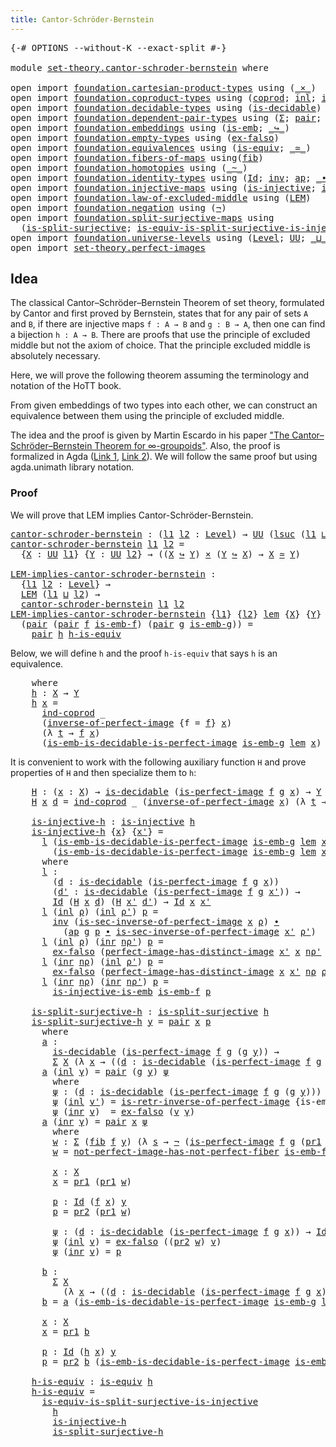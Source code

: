 ```yaml
---
title: Cantor-Schröder-Bernstein
---
```


<pre class="Agda"><a id="51" class="Symbol">{-#</a> <a id="55" class="Keyword">OPTIONS</a> <a id="63" class="Pragma">--without-K</a> <a id="75" class="Pragma">--exact-split</a> <a id="89" class="Symbol">#-}</a>

<a id="94" class="Keyword">module</a> <a id="101" href="set-theory.cantor-schroder-bernstein.html" class="Module">set-theory.cantor-schroder-bernstein</a> <a id="138" class="Keyword">where</a>

<a id="145" class="Keyword">open</a> <a id="150" class="Keyword">import</a> <a id="157" href="foundation.cartesian-product-types.html" class="Module">foundation.cartesian-product-types</a> <a id="192" class="Keyword">using</a> <a id="198" class="Symbol">(</a><a id="199" href="foundation-core.cartesian-product-types.html#577" class="Function Operator">_×_</a><a id="202" class="Symbol">)</a>
<a id="204" class="Keyword">open</a> <a id="209" class="Keyword">import</a> <a id="216" href="foundation.coproduct-types.html" class="Module">foundation.coproduct-types</a> <a id="243" class="Keyword">using</a> <a id="249" class="Symbol">(</a><a id="250" href="foundation.coproduct-types.html#1168" class="Datatype">coprod</a><a id="256" class="Symbol">;</a> <a id="258" href="foundation.coproduct-types.html#1239" class="InductiveConstructor">inl</a><a id="261" class="Symbol">;</a> <a id="263" href="foundation.coproduct-types.html#1262" class="InductiveConstructor">inr</a><a id="266" class="Symbol">;</a> <a id="268" href="foundation.coproduct-types.html#1284" class="Function">ind-coprod</a><a id="278" class="Symbol">)</a>
<a id="280" class="Keyword">open</a> <a id="285" class="Keyword">import</a> <a id="292" href="foundation.decidable-types.html" class="Module">foundation.decidable-types</a> <a id="319" class="Keyword">using</a> <a id="325" class="Symbol">(</a><a id="326" href="foundation.decidable-types.html#1905" class="Function">is-decidable</a><a id="338" class="Symbol">)</a>
<a id="340" class="Keyword">open</a> <a id="345" class="Keyword">import</a> <a id="352" href="foundation.dependent-pair-types.html" class="Module">foundation.dependent-pair-types</a> <a id="384" class="Keyword">using</a> <a id="390" class="Symbol">(</a><a id="391" href="foundation-core.dependent-pair-types.html#502" class="Record">Σ</a><a id="392" class="Symbol">;</a> <a id="394" href="foundation-core.dependent-pair-types.html#575" class="InductiveConstructor">pair</a><a id="398" class="Symbol">;</a> <a id="400" href="foundation-core.dependent-pair-types.html#592" class="Field">pr1</a><a id="403" class="Symbol">;</a> <a id="405" href="foundation-core.dependent-pair-types.html#604" class="Field">pr2</a><a id="408" class="Symbol">)</a>
<a id="410" class="Keyword">open</a> <a id="415" class="Keyword">import</a> <a id="422" href="foundation.embeddings.html" class="Module">foundation.embeddings</a> <a id="444" class="Keyword">using</a> <a id="450" class="Symbol">(</a><a id="451" href="foundation-core.embeddings.html#980" class="Function">is-emb</a><a id="457" class="Symbol">;</a> <a id="459" href="foundation-core.embeddings.html#1062" class="Function Operator">_↪_</a><a id="462" class="Symbol">)</a>
<a id="464" class="Keyword">open</a> <a id="469" class="Keyword">import</a> <a id="476" href="foundation.empty-types.html" class="Module">foundation.empty-types</a> <a id="499" class="Keyword">using</a> <a id="505" class="Symbol">(</a><a id="506" href="foundation-core.empty-types.html#1147" class="Function">ex-falso</a><a id="514" class="Symbol">)</a>
<a id="516" class="Keyword">open</a> <a id="521" class="Keyword">import</a> <a id="528" href="foundation.equivalences.html" class="Module">foundation.equivalences</a> <a id="552" class="Keyword">using</a> <a id="558" class="Symbol">(</a><a id="559" href="foundation-core.equivalences.html#1542" class="Function">is-equiv</a><a id="567" class="Symbol">;</a> <a id="569" href="foundation-core.equivalences.html#1607" class="Function Operator">_≃_</a><a id="572" class="Symbol">)</a>
<a id="574" class="Keyword">open</a> <a id="579" class="Keyword">import</a> <a id="586" href="foundation.fibers-of-maps.html" class="Module">foundation.fibers-of-maps</a> <a id="612" class="Keyword">using</a><a id="617" class="Symbol">(</a><a id="618" href="foundation-core.fibers-of-maps.html#928" class="Function">fib</a><a id="621" class="Symbol">)</a>
<a id="623" class="Keyword">open</a> <a id="628" class="Keyword">import</a> <a id="635" href="foundation.homotopies.html" class="Module">foundation.homotopies</a> <a id="657" class="Keyword">using</a> <a id="663" class="Symbol">(</a><a id="664" href="foundation-core.homotopies.html#467" class="Function Operator">_~_</a><a id="667" class="Symbol">)</a>
<a id="669" class="Keyword">open</a> <a id="674" class="Keyword">import</a> <a id="681" href="foundation.identity-types.html" class="Module">foundation.identity-types</a> <a id="707" class="Keyword">using</a> <a id="713" class="Symbol">(</a><a id="714" href="foundation-core.identity-types.html#641" class="Datatype">Id</a><a id="716" class="Symbol">;</a> <a id="718" href="foundation-core.identity-types.html#1552" class="Function">inv</a><a id="721" class="Symbol">;</a> <a id="723" href="foundation-core.identity-types.html#2853" class="Function">ap</a><a id="725" class="Symbol">;</a> <a id="727" href="foundation-core.identity-types.html#1239" class="Function Operator">_∙_</a><a id="730" class="Symbol">)</a>
<a id="732" class="Keyword">open</a> <a id="737" class="Keyword">import</a> <a id="744" href="foundation.injective-maps.html" class="Module">foundation.injective-maps</a> <a id="770" class="Keyword">using</a> <a id="776" class="Symbol">(</a><a id="777" href="foundation.injective-maps.html#1295" class="Function">is-injective</a><a id="789" class="Symbol">;</a> <a id="791" href="foundation.injective-maps.html#3649" class="Function">is-injective-is-emb</a><a id="810" class="Symbol">)</a>
<a id="812" class="Keyword">open</a> <a id="817" class="Keyword">import</a> <a id="824" href="foundation.law-of-excluded-middle.html" class="Module">foundation.law-of-excluded-middle</a> <a id="858" class="Keyword">using</a> <a id="864" class="Symbol">(</a><a id="865" href="foundation.law-of-excluded-middle.html#645" class="Function">LEM</a><a id="868" class="Symbol">)</a>
<a id="870" class="Keyword">open</a> <a id="875" class="Keyword">import</a> <a id="882" href="foundation.negation.html" class="Module">foundation.negation</a> <a id="902" class="Keyword">using</a> <a id="908" class="Symbol">(</a><a id="909" href="foundation-core.negation.html#452" class="Function">¬</a><a id="910" class="Symbol">)</a>
<a id="912" class="Keyword">open</a> <a id="917" class="Keyword">import</a> <a id="924" href="foundation.split-surjective-maps.html" class="Module">foundation.split-surjective-maps</a> <a id="957" class="Keyword">using</a>
  <a id="965" class="Symbol">(</a><a id="966" href="foundation.split-surjective-maps.html#969" class="Function">is-split-surjective</a><a id="985" class="Symbol">;</a> <a id="987" href="foundation.split-surjective-maps.html#1326" class="Function">is-equiv-is-split-surjective-is-injective</a><a id="1028" class="Symbol">)</a>
<a id="1030" class="Keyword">open</a> <a id="1035" class="Keyword">import</a> <a id="1042" href="foundation.universe-levels.html" class="Module">foundation.universe-levels</a> <a id="1069" class="Keyword">using</a> <a id="1075" class="Symbol">(</a><a id="1076" href="Agda.Primitive.html#597" class="Postulate">Level</a><a id="1081" class="Symbol">;</a> <a id="1083" href="foundation-core.universe-levels.html#222" class="Primitive">UU</a><a id="1085" class="Symbol">;</a> <a id="1087" href="Agda.Primitive.html#810" class="Primitive Operator">_⊔_</a><a id="1090" class="Symbol">;</a> <a id="1092" href="Agda.Primitive.html#780" class="Primitive">lsuc</a><a id="1096" class="Symbol">)</a>
<a id="1098" class="Keyword">open</a> <a id="1103" class="Keyword">import</a> <a id="1110" href="set-theory.perfect-images.html" class="Module">set-theory.perfect-images</a>
</pre>
## Idea

The classical Cantor–Schröder–Bernstein Theorem of set theory, formulated by Cantor and first proved by Bernstein, states that for any pair of sets `A` and `B`, if there are injective maps `f : A → B` and `g : B → A`, then one can find a bijection `h : A → B`. There are proofs that use the principle of excluded middle but not the axiom of choice. That the principle excluded middle is absolutely necessary.

Here, we will prove the following theorem assuming the terminology and notation of the HoTT book.

From given embeddings of two types into each other, we can construct an equivalence between them using the principle of excluded middle.

The idea and the proof is given by Martin Escardo in his paper ["The Cantor–Schröder–Bernstein Theorem for ∞-groupoids"](https://doi.org/10.1007/s40062-021-00284-6). Also, the proof is formalized in Agda ([Link 1](https://www.cs.bham.ac.uk/~mhe/TypeTopology/CantorSchroederBernstein.html), [Link 2](https://github.com/martinescardo/TypeTopology)). We will follow the same proof but using agda.unimath library notation.

### Proof

We will prove that LEM implies Cantor-Schröder-Bernstein.

<pre class="Agda"><a id="cantor-schroder-bernstein"></a><a id="2295" href="set-theory.cantor-schroder-bernstein.html#2295" class="Function">cantor-schroder-bernstein</a> <a id="2321" class="Symbol">:</a> <a id="2323" class="Symbol">(</a><a id="2324" href="set-theory.cantor-schroder-bernstein.html#2324" class="Bound">l1</a> <a id="2327" href="set-theory.cantor-schroder-bernstein.html#2327" class="Bound">l2</a> <a id="2330" class="Symbol">:</a> <a id="2332" href="Agda.Primitive.html#597" class="Postulate">Level</a><a id="2337" class="Symbol">)</a> <a id="2339" class="Symbol">→</a> <a id="2341" href="foundation-core.universe-levels.html#222" class="Primitive">UU</a> <a id="2344" class="Symbol">(</a><a id="2345" href="Agda.Primitive.html#780" class="Primitive">lsuc</a> <a id="2350" class="Symbol">(</a><a id="2351" href="set-theory.cantor-schroder-bernstein.html#2324" class="Bound">l1</a> <a id="2354" href="Agda.Primitive.html#810" class="Primitive Operator">⊔</a> <a id="2356" href="set-theory.cantor-schroder-bernstein.html#2327" class="Bound">l2</a><a id="2358" class="Symbol">))</a>
<a id="2361" href="set-theory.cantor-schroder-bernstein.html#2295" class="Function">cantor-schroder-bernstein</a> <a id="2387" href="set-theory.cantor-schroder-bernstein.html#2387" class="Bound">l1</a> <a id="2390" href="set-theory.cantor-schroder-bernstein.html#2390" class="Bound">l2</a> <a id="2393" class="Symbol">=</a>
  <a id="2397" class="Symbol">{</a><a id="2398" href="set-theory.cantor-schroder-bernstein.html#2398" class="Bound">X</a> <a id="2400" class="Symbol">:</a> <a id="2402" href="foundation-core.universe-levels.html#222" class="Primitive">UU</a> <a id="2405" href="set-theory.cantor-schroder-bernstein.html#2387" class="Bound">l1</a><a id="2407" class="Symbol">}</a> <a id="2409" class="Symbol">{</a><a id="2410" href="set-theory.cantor-schroder-bernstein.html#2410" class="Bound">Y</a> <a id="2412" class="Symbol">:</a> <a id="2414" href="foundation-core.universe-levels.html#222" class="Primitive">UU</a> <a id="2417" href="set-theory.cantor-schroder-bernstein.html#2390" class="Bound">l2</a><a id="2419" class="Symbol">}</a> <a id="2421" class="Symbol">→</a> <a id="2423" class="Symbol">((</a><a id="2425" href="set-theory.cantor-schroder-bernstein.html#2398" class="Bound">X</a> <a id="2427" href="foundation-core.embeddings.html#1062" class="Function Operator">↪</a> <a id="2429" href="set-theory.cantor-schroder-bernstein.html#2410" class="Bound">Y</a><a id="2430" class="Symbol">)</a> <a id="2432" href="foundation-core.cartesian-product-types.html#577" class="Function Operator">×</a> <a id="2434" class="Symbol">(</a><a id="2435" href="set-theory.cantor-schroder-bernstein.html#2410" class="Bound">Y</a> <a id="2437" href="foundation-core.embeddings.html#1062" class="Function Operator">↪</a> <a id="2439" href="set-theory.cantor-schroder-bernstein.html#2398" class="Bound">X</a><a id="2440" class="Symbol">)</a> <a id="2442" class="Symbol">→</a> <a id="2444" href="set-theory.cantor-schroder-bernstein.html#2398" class="Bound">X</a> <a id="2446" href="foundation-core.equivalences.html#1607" class="Function Operator">≃</a> <a id="2448" href="set-theory.cantor-schroder-bernstein.html#2410" class="Bound">Y</a><a id="2449" class="Symbol">)</a>

<a id="LEM-implies-cantor-schroder-bernstein"></a><a id="2452" href="set-theory.cantor-schroder-bernstein.html#2452" class="Function">LEM-implies-cantor-schroder-bernstein</a> <a id="2490" class="Symbol">:</a>
  <a id="2494" class="Symbol">{</a><a id="2495" href="set-theory.cantor-schroder-bernstein.html#2495" class="Bound">l1</a> <a id="2498" href="set-theory.cantor-schroder-bernstein.html#2498" class="Bound">l2</a> <a id="2501" class="Symbol">:</a> <a id="2503" href="Agda.Primitive.html#597" class="Postulate">Level</a><a id="2508" class="Symbol">}</a> <a id="2510" class="Symbol">→</a>
  <a id="2514" href="foundation.law-of-excluded-middle.html#645" class="Function">LEM</a> <a id="2518" class="Symbol">(</a><a id="2519" href="set-theory.cantor-schroder-bernstein.html#2495" class="Bound">l1</a> <a id="2522" href="Agda.Primitive.html#810" class="Primitive Operator">⊔</a> <a id="2524" href="set-theory.cantor-schroder-bernstein.html#2498" class="Bound">l2</a><a id="2526" class="Symbol">)</a> <a id="2528" class="Symbol">→</a>
  <a id="2532" href="set-theory.cantor-schroder-bernstein.html#2295" class="Function">cantor-schroder-bernstein</a> <a id="2558" href="set-theory.cantor-schroder-bernstein.html#2495" class="Bound">l1</a> <a id="2561" href="set-theory.cantor-schroder-bernstein.html#2498" class="Bound">l2</a>
<a id="2564" href="set-theory.cantor-schroder-bernstein.html#2452" class="Function">LEM-implies-cantor-schroder-bernstein</a> <a id="2602" class="Symbol">{</a><a id="2603" href="set-theory.cantor-schroder-bernstein.html#2603" class="Bound">l1</a><a id="2605" class="Symbol">}</a> <a id="2607" class="Symbol">{</a><a id="2608" href="set-theory.cantor-schroder-bernstein.html#2608" class="Bound">l2</a><a id="2610" class="Symbol">}</a> <a id="2612" href="set-theory.cantor-schroder-bernstein.html#2612" class="Bound">lem</a> <a id="2616" class="Symbol">{</a><a id="2617" href="set-theory.cantor-schroder-bernstein.html#2617" class="Bound">X</a><a id="2618" class="Symbol">}</a> <a id="2620" class="Symbol">{</a><a id="2621" href="set-theory.cantor-schroder-bernstein.html#2621" class="Bound">Y</a><a id="2622" class="Symbol">}</a>
  <a id="2626" class="Symbol">(</a><a id="2627" href="foundation-core.dependent-pair-types.html#575" class="InductiveConstructor">pair</a> <a id="2632" class="Symbol">(</a><a id="2633" href="foundation-core.dependent-pair-types.html#575" class="InductiveConstructor">pair</a> <a id="2638" href="set-theory.cantor-schroder-bernstein.html#2638" class="Bound">f</a> <a id="2640" href="set-theory.cantor-schroder-bernstein.html#2640" class="Bound">is-emb-f</a><a id="2648" class="Symbol">)</a> <a id="2650" class="Symbol">(</a><a id="2651" href="foundation-core.dependent-pair-types.html#575" class="InductiveConstructor">pair</a> <a id="2656" href="set-theory.cantor-schroder-bernstein.html#2656" class="Bound">g</a> <a id="2658" href="set-theory.cantor-schroder-bernstein.html#2658" class="Bound">is-emb-g</a><a id="2666" class="Symbol">))</a> <a id="2669" class="Symbol">=</a>
    <a id="2675" href="foundation-core.dependent-pair-types.html#575" class="InductiveConstructor">pair</a> <a id="2680" href="set-theory.cantor-schroder-bernstein.html#2807" class="Function">h</a> <a id="2682" href="set-theory.cantor-schroder-bernstein.html#5194" class="Function">h-is-equiv</a>
</pre>
Below, we will define `h` and the proof `h-is-equiv` that says `h` is an equivalence.

<pre class="Agda">    <a id="2797" class="Keyword">where</a>
    <a id="2807" href="set-theory.cantor-schroder-bernstein.html#2807" class="Function">h</a> <a id="2809" class="Symbol">:</a> <a id="2811" href="set-theory.cantor-schroder-bernstein.html#2617" class="Bound">X</a> <a id="2813" class="Symbol">→</a> <a id="2815" href="set-theory.cantor-schroder-bernstein.html#2621" class="Bound">Y</a>
    <a id="2821" href="set-theory.cantor-schroder-bernstein.html#2807" class="Function">h</a> <a id="2823" href="set-theory.cantor-schroder-bernstein.html#2823" class="Bound">x</a> <a id="2825" class="Symbol">=</a>
      <a id="2833" href="foundation.coproduct-types.html#1284" class="Function">ind-coprod</a> <a id="2844" class="Symbol">_</a>
      <a id="2852" class="Symbol">(</a><a id="2853" href="set-theory.perfect-images.html#3253" class="Function">inverse-of-perfect-image</a> <a id="2878" class="Symbol">{</a><a id="2879" class="Argument">f</a> <a id="2881" class="Symbol">=</a> <a id="2883" href="set-theory.cantor-schroder-bernstein.html#2638" class="Bound">f</a><a id="2884" class="Symbol">}</a> <a id="2886" href="set-theory.cantor-schroder-bernstein.html#2823" class="Bound">x</a><a id="2887" class="Symbol">)</a>
      <a id="2895" class="Symbol">(λ</a> <a id="2898" href="set-theory.cantor-schroder-bernstein.html#2898" class="Bound">t</a> <a id="2900" class="Symbol">→</a> <a id="2902" href="set-theory.cantor-schroder-bernstein.html#2638" class="Bound">f</a> <a id="2904" href="set-theory.cantor-schroder-bernstein.html#2823" class="Bound">x</a><a id="2905" class="Symbol">)</a>
      <a id="2913" class="Symbol">(</a><a id="2914" href="set-theory.perfect-images.html#2372" class="Function">is-emb-is-decidable-is-perfect-image</a> <a id="2951" href="set-theory.cantor-schroder-bernstein.html#2658" class="Bound">is-emb-g</a> <a id="2960" href="set-theory.cantor-schroder-bernstein.html#2612" class="Bound">lem</a> <a id="2964" href="set-theory.cantor-schroder-bernstein.html#2823" class="Bound">x</a><a id="2965" class="Symbol">)</a>
</pre>
It is convenient to work with the following auxiliary function `H` and prove properties of `H` and then specialize them to `h`:

<pre class="Agda">    <a id="3113" href="set-theory.cantor-schroder-bernstein.html#3113" class="Function">H</a> <a id="3115" class="Symbol">:</a> <a id="3117" class="Symbol">(</a><a id="3118" href="set-theory.cantor-schroder-bernstein.html#3118" class="Bound">x</a> <a id="3120" class="Symbol">:</a> <a id="3122" href="set-theory.cantor-schroder-bernstein.html#2617" class="Bound">X</a><a id="3123" class="Symbol">)</a> <a id="3125" class="Symbol">→</a> <a id="3127" href="foundation.decidable-types.html#1905" class="Function">is-decidable</a> <a id="3140" class="Symbol">(</a><a id="3141" href="set-theory.perfect-images.html#1692" class="Function">is-perfect-image</a> <a id="3158" href="set-theory.cantor-schroder-bernstein.html#2638" class="Bound">f</a> <a id="3160" href="set-theory.cantor-schroder-bernstein.html#2656" class="Bound">g</a> <a id="3162" href="set-theory.cantor-schroder-bernstein.html#3118" class="Bound">x</a><a id="3163" class="Symbol">)</a> <a id="3165" class="Symbol">→</a> <a id="3167" href="set-theory.cantor-schroder-bernstein.html#2621" class="Bound">Y</a>
    <a id="3173" href="set-theory.cantor-schroder-bernstein.html#3113" class="Function">H</a> <a id="3175" href="set-theory.cantor-schroder-bernstein.html#3175" class="Bound">x</a> <a id="3177" href="set-theory.cantor-schroder-bernstein.html#3177" class="Bound">d</a> <a id="3179" class="Symbol">=</a> <a id="3181" href="foundation.coproduct-types.html#1284" class="Function">ind-coprod</a> <a id="3192" class="Symbol">_</a> <a id="3194" class="Symbol">(</a><a id="3195" href="set-theory.perfect-images.html#3253" class="Function">inverse-of-perfect-image</a> <a id="3220" href="set-theory.cantor-schroder-bernstein.html#3175" class="Bound">x</a><a id="3221" class="Symbol">)</a> <a id="3223" class="Symbol">(λ</a> <a id="3226" href="set-theory.cantor-schroder-bernstein.html#3226" class="Bound">t</a> <a id="3228" class="Symbol">→</a> <a id="3230" href="set-theory.cantor-schroder-bernstein.html#2638" class="Bound">f</a> <a id="3232" href="set-theory.cantor-schroder-bernstein.html#3175" class="Bound">x</a><a id="3233" class="Symbol">)</a> <a id="3235" href="set-theory.cantor-schroder-bernstein.html#3177" class="Bound">d</a>

    <a id="3242" href="set-theory.cantor-schroder-bernstein.html#3242" class="Function">is-injective-h</a> <a id="3257" class="Symbol">:</a> <a id="3259" href="foundation.injective-maps.html#1295" class="Function">is-injective</a> <a id="3272" href="set-theory.cantor-schroder-bernstein.html#2807" class="Function">h</a>
    <a id="3278" href="set-theory.cantor-schroder-bernstein.html#3242" class="Function">is-injective-h</a> <a id="3293" class="Symbol">{</a><a id="3294" href="set-theory.cantor-schroder-bernstein.html#3294" class="Bound">x</a><a id="3295" class="Symbol">}</a> <a id="3297" class="Symbol">{</a><a id="3298" href="set-theory.cantor-schroder-bernstein.html#3298" class="Bound">x&#39;</a><a id="3300" class="Symbol">}</a> <a id="3302" class="Symbol">=</a>
      <a id="3310" href="set-theory.cantor-schroder-bernstein.html#3447" class="Function">l</a> <a id="3312" class="Symbol">(</a><a id="3313" href="set-theory.perfect-images.html#2372" class="Function">is-emb-is-decidable-is-perfect-image</a> <a id="3350" href="set-theory.cantor-schroder-bernstein.html#2658" class="Bound">is-emb-g</a> <a id="3359" href="set-theory.cantor-schroder-bernstein.html#2612" class="Bound">lem</a> <a id="3363" href="set-theory.cantor-schroder-bernstein.html#3294" class="Bound">x</a><a id="3364" class="Symbol">)</a>
        <a id="3374" class="Symbol">(</a><a id="3375" href="set-theory.perfect-images.html#2372" class="Function">is-emb-is-decidable-is-perfect-image</a> <a id="3412" href="set-theory.cantor-schroder-bernstein.html#2658" class="Bound">is-emb-g</a> <a id="3421" href="set-theory.cantor-schroder-bernstein.html#2612" class="Bound">lem</a> <a id="3425" href="set-theory.cantor-schroder-bernstein.html#3298" class="Bound">x&#39;</a><a id="3427" class="Symbol">)</a>
      <a id="3435" class="Keyword">where</a>
      <a id="3447" href="set-theory.cantor-schroder-bernstein.html#3447" class="Function">l</a> <a id="3449" class="Symbol">:</a>
        <a id="3459" class="Symbol">(</a><a id="3460" href="set-theory.cantor-schroder-bernstein.html#3460" class="Bound">d</a> <a id="3462" class="Symbol">:</a> <a id="3464" href="foundation.decidable-types.html#1905" class="Function">is-decidable</a> <a id="3477" class="Symbol">(</a><a id="3478" href="set-theory.perfect-images.html#1692" class="Function">is-perfect-image</a> <a id="3495" href="set-theory.cantor-schroder-bernstein.html#2638" class="Bound">f</a> <a id="3497" href="set-theory.cantor-schroder-bernstein.html#2656" class="Bound">g</a> <a id="3499" href="set-theory.cantor-schroder-bernstein.html#3294" class="Bound">x</a><a id="3500" class="Symbol">))</a>
        <a id="3511" class="Symbol">(</a><a id="3512" href="set-theory.cantor-schroder-bernstein.html#3512" class="Bound">d&#39;</a> <a id="3515" class="Symbol">:</a> <a id="3517" href="foundation.decidable-types.html#1905" class="Function">is-decidable</a> <a id="3530" class="Symbol">(</a><a id="3531" href="set-theory.perfect-images.html#1692" class="Function">is-perfect-image</a> <a id="3548" href="set-theory.cantor-schroder-bernstein.html#2638" class="Bound">f</a> <a id="3550" href="set-theory.cantor-schroder-bernstein.html#2656" class="Bound">g</a> <a id="3552" href="set-theory.cantor-schroder-bernstein.html#3298" class="Bound">x&#39;</a><a id="3554" class="Symbol">))</a> <a id="3557" class="Symbol">→</a>
        <a id="3567" href="foundation-core.identity-types.html#641" class="Datatype">Id</a> <a id="3570" class="Symbol">(</a><a id="3571" href="set-theory.cantor-schroder-bernstein.html#3113" class="Function">H</a> <a id="3573" href="set-theory.cantor-schroder-bernstein.html#3294" class="Bound">x</a> <a id="3575" href="set-theory.cantor-schroder-bernstein.html#3460" class="Bound">d</a><a id="3576" class="Symbol">)</a> <a id="3578" class="Symbol">(</a><a id="3579" href="set-theory.cantor-schroder-bernstein.html#3113" class="Function">H</a> <a id="3581" href="set-theory.cantor-schroder-bernstein.html#3298" class="Bound">x&#39;</a> <a id="3584" href="set-theory.cantor-schroder-bernstein.html#3512" class="Bound">d&#39;</a><a id="3586" class="Symbol">)</a> <a id="3588" class="Symbol">→</a> <a id="3590" href="foundation-core.identity-types.html#641" class="Datatype">Id</a> <a id="3593" href="set-theory.cantor-schroder-bernstein.html#3294" class="Bound">x</a> <a id="3595" href="set-theory.cantor-schroder-bernstein.html#3298" class="Bound">x&#39;</a>
      <a id="3604" href="set-theory.cantor-schroder-bernstein.html#3447" class="Function">l</a> <a id="3606" class="Symbol">(</a><a id="3607" href="foundation.coproduct-types.html#1239" class="InductiveConstructor">inl</a> <a id="3611" href="set-theory.cantor-schroder-bernstein.html#3611" class="Bound">ρ</a><a id="3612" class="Symbol">)</a> <a id="3614" class="Symbol">(</a><a id="3615" href="foundation.coproduct-types.html#1239" class="InductiveConstructor">inl</a> <a id="3619" href="set-theory.cantor-schroder-bernstein.html#3619" class="Bound">ρ&#39;</a><a id="3621" class="Symbol">)</a> <a id="3623" href="set-theory.cantor-schroder-bernstein.html#3623" class="Bound">p</a> <a id="3625" class="Symbol">=</a>
        <a id="3635" href="foundation-core.identity-types.html#1552" class="Function">inv</a> <a id="3639" class="Symbol">(</a><a id="3640" href="set-theory.perfect-images.html#3397" class="Function">is-sec-inverse-of-perfect-image</a> <a id="3672" href="set-theory.cantor-schroder-bernstein.html#3294" class="Bound">x</a> <a id="3674" href="set-theory.cantor-schroder-bernstein.html#3611" class="Bound">ρ</a><a id="3675" class="Symbol">)</a> <a id="3677" href="foundation-core.identity-types.html#1239" class="Function Operator">∙</a>
          <a id="3689" class="Symbol">(</a><a id="3690" href="foundation-core.identity-types.html#2853" class="Function">ap</a> <a id="3693" href="set-theory.cantor-schroder-bernstein.html#2656" class="Bound">g</a> <a id="3695" href="set-theory.cantor-schroder-bernstein.html#3623" class="Bound">p</a> <a id="3697" href="foundation-core.identity-types.html#1239" class="Function Operator">∙</a> <a id="3699" href="set-theory.perfect-images.html#3397" class="Function">is-sec-inverse-of-perfect-image</a> <a id="3731" href="set-theory.cantor-schroder-bernstein.html#3298" class="Bound">x&#39;</a> <a id="3734" href="set-theory.cantor-schroder-bernstein.html#3619" class="Bound">ρ&#39;</a><a id="3736" class="Symbol">)</a>
      <a id="3744" href="set-theory.cantor-schroder-bernstein.html#3447" class="Function">l</a> <a id="3746" class="Symbol">(</a><a id="3747" href="foundation.coproduct-types.html#1239" class="InductiveConstructor">inl</a> <a id="3751" href="set-theory.cantor-schroder-bernstein.html#3751" class="Bound">ρ</a><a id="3752" class="Symbol">)</a> <a id="3754" class="Symbol">(</a><a id="3755" href="foundation.coproduct-types.html#1262" class="InductiveConstructor">inr</a> <a id="3759" href="set-theory.cantor-schroder-bernstein.html#3759" class="Bound">nρ&#39;</a><a id="3762" class="Symbol">)</a> <a id="3764" href="set-theory.cantor-schroder-bernstein.html#3764" class="Bound">p</a> <a id="3766" class="Symbol">=</a>
        <a id="3776" href="foundation-core.empty-types.html#1147" class="Function">ex-falso</a> <a id="3785" class="Symbol">(</a><a id="3786" href="set-theory.perfect-images.html#4486" class="Function">perfect-image-has-distinct-image</a> <a id="3819" href="set-theory.cantor-schroder-bernstein.html#3298" class="Bound">x&#39;</a> <a id="3822" href="set-theory.cantor-schroder-bernstein.html#3294" class="Bound">x</a> <a id="3824" href="set-theory.cantor-schroder-bernstein.html#3759" class="Bound">nρ&#39;</a> <a id="3828" href="set-theory.cantor-schroder-bernstein.html#3751" class="Bound">ρ</a> <a id="3830" class="Symbol">(</a><a id="3831" href="foundation-core.identity-types.html#1552" class="Function">inv</a> <a id="3835" href="set-theory.cantor-schroder-bernstein.html#3764" class="Bound">p</a><a id="3836" class="Symbol">))</a>
      <a id="3845" href="set-theory.cantor-schroder-bernstein.html#3447" class="Function">l</a> <a id="3847" class="Symbol">(</a><a id="3848" href="foundation.coproduct-types.html#1262" class="InductiveConstructor">inr</a> <a id="3852" href="set-theory.cantor-schroder-bernstein.html#3852" class="Bound">nρ</a><a id="3854" class="Symbol">)</a> <a id="3856" class="Symbol">(</a><a id="3857" href="foundation.coproduct-types.html#1239" class="InductiveConstructor">inl</a> <a id="3861" href="set-theory.cantor-schroder-bernstein.html#3861" class="Bound">ρ&#39;</a><a id="3863" class="Symbol">)</a> <a id="3865" href="set-theory.cantor-schroder-bernstein.html#3865" class="Bound">p</a> <a id="3867" class="Symbol">=</a>
        <a id="3877" href="foundation-core.empty-types.html#1147" class="Function">ex-falso</a> <a id="3886" class="Symbol">(</a><a id="3887" href="set-theory.perfect-images.html#4486" class="Function">perfect-image-has-distinct-image</a> <a id="3920" href="set-theory.cantor-schroder-bernstein.html#3294" class="Bound">x</a> <a id="3922" href="set-theory.cantor-schroder-bernstein.html#3298" class="Bound">x&#39;</a> <a id="3925" href="set-theory.cantor-schroder-bernstein.html#3852" class="Bound">nρ</a> <a id="3928" href="set-theory.cantor-schroder-bernstein.html#3861" class="Bound">ρ&#39;</a> <a id="3931" href="set-theory.cantor-schroder-bernstein.html#3865" class="Bound">p</a><a id="3932" class="Symbol">)</a>
      <a id="3940" href="set-theory.cantor-schroder-bernstein.html#3447" class="Function">l</a> <a id="3942" class="Symbol">(</a><a id="3943" href="foundation.coproduct-types.html#1262" class="InductiveConstructor">inr</a> <a id="3947" href="set-theory.cantor-schroder-bernstein.html#3947" class="Bound">nρ</a><a id="3949" class="Symbol">)</a> <a id="3951" class="Symbol">(</a><a id="3952" href="foundation.coproduct-types.html#1262" class="InductiveConstructor">inr</a> <a id="3956" href="set-theory.cantor-schroder-bernstein.html#3956" class="Bound">nρ&#39;</a><a id="3959" class="Symbol">)</a> <a id="3961" href="set-theory.cantor-schroder-bernstein.html#3961" class="Bound">p</a> <a id="3963" class="Symbol">=</a>
        <a id="3973" href="foundation.injective-maps.html#3649" class="Function">is-injective-is-emb</a> <a id="3993" href="set-theory.cantor-schroder-bernstein.html#2640" class="Bound">is-emb-f</a> <a id="4002" href="set-theory.cantor-schroder-bernstein.html#3961" class="Bound">p</a>

    <a id="4009" href="set-theory.cantor-schroder-bernstein.html#4009" class="Function">is-split-surjective-h</a> <a id="4031" class="Symbol">:</a> <a id="4033" href="foundation.split-surjective-maps.html#969" class="Function">is-split-surjective</a> <a id="4053" href="set-theory.cantor-schroder-bernstein.html#2807" class="Function">h</a>
    <a id="4059" href="set-theory.cantor-schroder-bernstein.html#4009" class="Function">is-split-surjective-h</a> <a id="4081" href="set-theory.cantor-schroder-bernstein.html#4081" class="Bound">y</a> <a id="4083" class="Symbol">=</a> <a id="4085" href="foundation-core.dependent-pair-types.html#575" class="InductiveConstructor">pair</a> <a id="4090" href="set-theory.cantor-schroder-bernstein.html#5075" class="Function">x</a> <a id="4092" href="set-theory.cantor-schroder-bernstein.html#5104" class="Function">p</a>
      <a id="4100" class="Keyword">where</a>
      <a id="4112" href="set-theory.cantor-schroder-bernstein.html#4112" class="Function">a</a> <a id="4114" class="Symbol">:</a>
        <a id="4124" href="foundation.decidable-types.html#1905" class="Function">is-decidable</a> <a id="4137" class="Symbol">(</a><a id="4138" href="set-theory.perfect-images.html#1692" class="Function">is-perfect-image</a> <a id="4155" href="set-theory.cantor-schroder-bernstein.html#2638" class="Bound">f</a> <a id="4157" href="set-theory.cantor-schroder-bernstein.html#2656" class="Bound">g</a> <a id="4159" class="Symbol">(</a><a id="4160" href="set-theory.cantor-schroder-bernstein.html#2656" class="Bound">g</a> <a id="4162" href="set-theory.cantor-schroder-bernstein.html#4081" class="Bound">y</a><a id="4163" class="Symbol">))</a> <a id="4166" class="Symbol">→</a>
        <a id="4176" href="foundation-core.dependent-pair-types.html#502" class="Record">Σ</a> <a id="4178" href="set-theory.cantor-schroder-bernstein.html#2617" class="Bound">X</a> <a id="4180" class="Symbol">(λ</a> <a id="4183" href="set-theory.cantor-schroder-bernstein.html#4183" class="Bound">x</a> <a id="4185" class="Symbol">→</a> <a id="4187" class="Symbol">((</a><a id="4189" href="set-theory.cantor-schroder-bernstein.html#4189" class="Bound">d</a> <a id="4191" class="Symbol">:</a> <a id="4193" href="foundation.decidable-types.html#1905" class="Function">is-decidable</a> <a id="4206" class="Symbol">(</a><a id="4207" href="set-theory.perfect-images.html#1692" class="Function">is-perfect-image</a> <a id="4224" href="set-theory.cantor-schroder-bernstein.html#2638" class="Bound">f</a> <a id="4226" href="set-theory.cantor-schroder-bernstein.html#2656" class="Bound">g</a> <a id="4228" href="set-theory.cantor-schroder-bernstein.html#4183" class="Bound">x</a><a id="4229" class="Symbol">))</a> <a id="4232" class="Symbol">→</a> <a id="4234" href="foundation-core.identity-types.html#641" class="Datatype">Id</a> <a id="4237" class="Symbol">(</a><a id="4238" href="set-theory.cantor-schroder-bernstein.html#3113" class="Function">H</a> <a id="4240" href="set-theory.cantor-schroder-bernstein.html#4183" class="Bound">x</a> <a id="4242" href="set-theory.cantor-schroder-bernstein.html#4189" class="Bound">d</a><a id="4243" class="Symbol">)</a> <a id="4245" href="set-theory.cantor-schroder-bernstein.html#4081" class="Bound">y</a><a id="4246" class="Symbol">))</a>
      <a id="4255" href="set-theory.cantor-schroder-bernstein.html#4112" class="Function">a</a> <a id="4257" class="Symbol">(</a><a id="4258" href="foundation.coproduct-types.html#1239" class="InductiveConstructor">inl</a> <a id="4262" href="set-theory.cantor-schroder-bernstein.html#4262" class="Bound">γ</a><a id="4263" class="Symbol">)</a> <a id="4265" class="Symbol">=</a> <a id="4267" href="foundation-core.dependent-pair-types.html#575" class="InductiveConstructor">pair</a> <a id="4272" class="Symbol">(</a><a id="4273" href="set-theory.cantor-schroder-bernstein.html#2656" class="Bound">g</a> <a id="4275" href="set-theory.cantor-schroder-bernstein.html#4081" class="Bound">y</a><a id="4276" class="Symbol">)</a> <a id="4278" href="set-theory.cantor-schroder-bernstein.html#4302" class="Function">ψ</a>
        <a id="4288" class="Keyword">where</a>
        <a id="4302" href="set-theory.cantor-schroder-bernstein.html#4302" class="Function">ψ</a> <a id="4304" class="Symbol">:</a> <a id="4306" class="Symbol">(</a><a id="4307" href="set-theory.cantor-schroder-bernstein.html#4307" class="Bound">d</a> <a id="4309" class="Symbol">:</a> <a id="4311" href="foundation.decidable-types.html#1905" class="Function">is-decidable</a> <a id="4324" class="Symbol">(</a><a id="4325" href="set-theory.perfect-images.html#1692" class="Function">is-perfect-image</a> <a id="4342" href="set-theory.cantor-schroder-bernstein.html#2638" class="Bound">f</a> <a id="4344" href="set-theory.cantor-schroder-bernstein.html#2656" class="Bound">g</a> <a id="4346" class="Symbol">(</a><a id="4347" href="set-theory.cantor-schroder-bernstein.html#2656" class="Bound">g</a> <a id="4349" href="set-theory.cantor-schroder-bernstein.html#4081" class="Bound">y</a><a id="4350" class="Symbol">)))</a> <a id="4354" class="Symbol">→</a> <a id="4356" href="foundation-core.identity-types.html#641" class="Datatype">Id</a> <a id="4359" class="Symbol">(</a><a id="4360" href="set-theory.cantor-schroder-bernstein.html#3113" class="Function">H</a> <a id="4362" class="Symbol">(</a><a id="4363" href="set-theory.cantor-schroder-bernstein.html#2656" class="Bound">g</a> <a id="4365" href="set-theory.cantor-schroder-bernstein.html#4081" class="Bound">y</a><a id="4366" class="Symbol">)</a> <a id="4368" href="set-theory.cantor-schroder-bernstein.html#4307" class="Bound">d</a><a id="4369" class="Symbol">)</a> <a id="4371" href="set-theory.cantor-schroder-bernstein.html#4081" class="Bound">y</a>
        <a id="4381" href="set-theory.cantor-schroder-bernstein.html#4302" class="Function">ψ</a> <a id="4383" class="Symbol">(</a><a id="4384" href="foundation.coproduct-types.html#1239" class="InductiveConstructor">inl</a> <a id="4388" href="set-theory.cantor-schroder-bernstein.html#4388" class="Bound">v&#39;</a><a id="4390" class="Symbol">)</a> <a id="4392" class="Symbol">=</a> <a id="4394" href="set-theory.perfect-images.html#3719" class="Function">is-retr-inverse-of-perfect-image</a> <a id="4427" class="Symbol">{</a><a id="4428" class="Argument">is-emb-g</a> <a id="4437" class="Symbol">=</a> <a id="4439" href="set-theory.cantor-schroder-bernstein.html#2658" class="Bound">is-emb-g</a><a id="4447" class="Symbol">}</a> <a id="4449" href="set-theory.cantor-schroder-bernstein.html#4081" class="Bound">y</a> <a id="4451" href="set-theory.cantor-schroder-bernstein.html#4388" class="Bound">v&#39;</a>
        <a id="4462" href="set-theory.cantor-schroder-bernstein.html#4302" class="Function">ψ</a> <a id="4464" class="Symbol">(</a><a id="4465" href="foundation.coproduct-types.html#1262" class="InductiveConstructor">inr</a> <a id="4469" href="set-theory.cantor-schroder-bernstein.html#4469" class="Bound">v</a><a id="4470" class="Symbol">)</a>  <a id="4473" class="Symbol">=</a> <a id="4475" href="foundation-core.empty-types.html#1147" class="Function">ex-falso</a> <a id="4484" class="Symbol">(</a><a id="4485" href="set-theory.cantor-schroder-bernstein.html#4469" class="Bound">v</a> <a id="4487" href="set-theory.cantor-schroder-bernstein.html#4262" class="Bound">γ</a><a id="4488" class="Symbol">)</a>
      <a id="4496" href="set-theory.cantor-schroder-bernstein.html#4112" class="Function">a</a> <a id="4498" class="Symbol">(</a><a id="4499" href="foundation.coproduct-types.html#1262" class="InductiveConstructor">inr</a> <a id="4503" href="set-theory.cantor-schroder-bernstein.html#4503" class="Bound">γ</a><a id="4504" class="Symbol">)</a> <a id="4506" class="Symbol">=</a> <a id="4508" href="foundation-core.dependent-pair-types.html#575" class="InductiveConstructor">pair</a> <a id="4513" href="set-theory.cantor-schroder-bernstein.html#4683" class="Function">x</a> <a id="4515" href="set-theory.cantor-schroder-bernstein.html#4770" class="Function">ψ</a>
        <a id="4525" class="Keyword">where</a>
        <a id="4539" href="set-theory.cantor-schroder-bernstein.html#4539" class="Function">w</a> <a id="4541" class="Symbol">:</a> <a id="4543" href="foundation-core.dependent-pair-types.html#502" class="Record">Σ</a> <a id="4545" class="Symbol">(</a><a id="4546" href="foundation-core.fibers-of-maps.html#928" class="Function">fib</a> <a id="4550" href="set-theory.cantor-schroder-bernstein.html#2638" class="Bound">f</a> <a id="4552" href="set-theory.cantor-schroder-bernstein.html#4081" class="Bound">y</a><a id="4553" class="Symbol">)</a> <a id="4555" class="Symbol">(λ</a> <a id="4558" href="set-theory.cantor-schroder-bernstein.html#4558" class="Bound">s</a> <a id="4560" class="Symbol">→</a> <a id="4562" href="foundation-core.negation.html#452" class="Function">¬</a> <a id="4564" class="Symbol">(</a><a id="4565" href="set-theory.perfect-images.html#1692" class="Function">is-perfect-image</a> <a id="4582" href="set-theory.cantor-schroder-bernstein.html#2638" class="Bound">f</a> <a id="4584" href="set-theory.cantor-schroder-bernstein.html#2656" class="Bound">g</a> <a id="4586" class="Symbol">(</a><a id="4587" href="foundation-core.dependent-pair-types.html#592" class="Field">pr1</a> <a id="4591" href="set-theory.cantor-schroder-bernstein.html#4558" class="Bound">s</a><a id="4592" class="Symbol">)))</a>
        <a id="4604" href="set-theory.cantor-schroder-bernstein.html#4539" class="Function">w</a> <a id="4606" class="Symbol">=</a> <a id="4608" href="set-theory.perfect-images.html#6393" class="Function">not-perfect-image-has-not-perfect-fiber</a> <a id="4648" href="set-theory.cantor-schroder-bernstein.html#2640" class="Bound">is-emb-f</a> <a id="4657" href="set-theory.cantor-schroder-bernstein.html#2658" class="Bound">is-emb-g</a> <a id="4666" href="set-theory.cantor-schroder-bernstein.html#2612" class="Bound">lem</a> <a id="4670" href="set-theory.cantor-schroder-bernstein.html#4081" class="Bound">y</a> <a id="4672" href="set-theory.cantor-schroder-bernstein.html#4503" class="Bound">γ</a>

        <a id="4683" href="set-theory.cantor-schroder-bernstein.html#4683" class="Function">x</a> <a id="4685" class="Symbol">:</a> <a id="4687" href="set-theory.cantor-schroder-bernstein.html#2617" class="Bound">X</a>
        <a id="4697" href="set-theory.cantor-schroder-bernstein.html#4683" class="Function">x</a> <a id="4699" class="Symbol">=</a> <a id="4701" href="foundation-core.dependent-pair-types.html#592" class="Field">pr1</a> <a id="4705" class="Symbol">(</a><a id="4706" href="foundation-core.dependent-pair-types.html#592" class="Field">pr1</a> <a id="4710" href="set-theory.cantor-schroder-bernstein.html#4539" class="Function">w</a><a id="4711" class="Symbol">)</a>

        <a id="4722" href="set-theory.cantor-schroder-bernstein.html#4722" class="Function">p</a> <a id="4724" class="Symbol">:</a> <a id="4726" href="foundation-core.identity-types.html#641" class="Datatype">Id</a> <a id="4729" class="Symbol">(</a><a id="4730" href="set-theory.cantor-schroder-bernstein.html#2638" class="Bound">f</a> <a id="4732" href="set-theory.cantor-schroder-bernstein.html#4683" class="Function">x</a><a id="4733" class="Symbol">)</a> <a id="4735" href="set-theory.cantor-schroder-bernstein.html#4081" class="Bound">y</a>
        <a id="4745" href="set-theory.cantor-schroder-bernstein.html#4722" class="Function">p</a> <a id="4747" class="Symbol">=</a> <a id="4749" href="foundation-core.dependent-pair-types.html#604" class="Field">pr2</a> <a id="4753" class="Symbol">(</a><a id="4754" href="foundation-core.dependent-pair-types.html#592" class="Field">pr1</a> <a id="4758" href="set-theory.cantor-schroder-bernstein.html#4539" class="Function">w</a><a id="4759" class="Symbol">)</a>

        <a id="4770" href="set-theory.cantor-schroder-bernstein.html#4770" class="Function">ψ</a> <a id="4772" class="Symbol">:</a> <a id="4774" class="Symbol">(</a><a id="4775" href="set-theory.cantor-schroder-bernstein.html#4775" class="Bound">d</a> <a id="4777" class="Symbol">:</a> <a id="4779" href="foundation.decidable-types.html#1905" class="Function">is-decidable</a> <a id="4792" class="Symbol">(</a><a id="4793" href="set-theory.perfect-images.html#1692" class="Function">is-perfect-image</a> <a id="4810" href="set-theory.cantor-schroder-bernstein.html#2638" class="Bound">f</a> <a id="4812" href="set-theory.cantor-schroder-bernstein.html#2656" class="Bound">g</a> <a id="4814" href="set-theory.cantor-schroder-bernstein.html#4683" class="Function">x</a><a id="4815" class="Symbol">))</a> <a id="4818" class="Symbol">→</a> <a id="4820" href="foundation-core.identity-types.html#641" class="Datatype">Id</a> <a id="4823" class="Symbol">(</a><a id="4824" href="set-theory.cantor-schroder-bernstein.html#3113" class="Function">H</a> <a id="4826" href="set-theory.cantor-schroder-bernstein.html#4683" class="Function">x</a> <a id="4828" href="set-theory.cantor-schroder-bernstein.html#4775" class="Bound">d</a><a id="4829" class="Symbol">)</a> <a id="4831" href="set-theory.cantor-schroder-bernstein.html#4081" class="Bound">y</a>
        <a id="4841" href="set-theory.cantor-schroder-bernstein.html#4770" class="Function">ψ</a> <a id="4843" class="Symbol">(</a><a id="4844" href="foundation.coproduct-types.html#1239" class="InductiveConstructor">inl</a> <a id="4848" href="set-theory.cantor-schroder-bernstein.html#4848" class="Bound">v</a><a id="4849" class="Symbol">)</a> <a id="4851" class="Symbol">=</a> <a id="4853" href="foundation-core.empty-types.html#1147" class="Function">ex-falso</a> <a id="4862" class="Symbol">((</a><a id="4864" href="foundation-core.dependent-pair-types.html#604" class="Field">pr2</a> <a id="4868" href="set-theory.cantor-schroder-bernstein.html#4539" class="Function">w</a><a id="4869" class="Symbol">)</a> <a id="4871" href="set-theory.cantor-schroder-bernstein.html#4848" class="Bound">v</a><a id="4872" class="Symbol">)</a>
        <a id="4882" href="set-theory.cantor-schroder-bernstein.html#4770" class="Function">ψ</a> <a id="4884" class="Symbol">(</a><a id="4885" href="foundation.coproduct-types.html#1262" class="InductiveConstructor">inr</a> <a id="4889" href="set-theory.cantor-schroder-bernstein.html#4889" class="Bound">v</a><a id="4890" class="Symbol">)</a> <a id="4892" class="Symbol">=</a> <a id="4894" href="set-theory.cantor-schroder-bernstein.html#4722" class="Function">p</a>

      <a id="4903" href="set-theory.cantor-schroder-bernstein.html#4903" class="Function">b</a> <a id="4905" class="Symbol">:</a>
        <a id="4915" href="foundation-core.dependent-pair-types.html#502" class="Record">Σ</a> <a id="4917" href="set-theory.cantor-schroder-bernstein.html#2617" class="Bound">X</a>
          <a id="4929" class="Symbol">(λ</a> <a id="4932" href="set-theory.cantor-schroder-bernstein.html#4932" class="Bound">x</a> <a id="4934" class="Symbol">→</a> <a id="4936" class="Symbol">((</a><a id="4938" href="set-theory.cantor-schroder-bernstein.html#4938" class="Bound">d</a> <a id="4940" class="Symbol">:</a> <a id="4942" href="foundation.decidable-types.html#1905" class="Function">is-decidable</a> <a id="4955" class="Symbol">(</a><a id="4956" href="set-theory.perfect-images.html#1692" class="Function">is-perfect-image</a> <a id="4973" href="set-theory.cantor-schroder-bernstein.html#2638" class="Bound">f</a> <a id="4975" href="set-theory.cantor-schroder-bernstein.html#2656" class="Bound">g</a> <a id="4977" href="set-theory.cantor-schroder-bernstein.html#4932" class="Bound">x</a><a id="4978" class="Symbol">))</a> <a id="4981" class="Symbol">→</a> <a id="4983" href="foundation-core.identity-types.html#641" class="Datatype">Id</a> <a id="4986" class="Symbol">(</a><a id="4987" href="set-theory.cantor-schroder-bernstein.html#3113" class="Function">H</a> <a id="4989" href="set-theory.cantor-schroder-bernstein.html#4932" class="Bound">x</a> <a id="4991" href="set-theory.cantor-schroder-bernstein.html#4938" class="Bound">d</a><a id="4992" class="Symbol">)</a> <a id="4994" href="set-theory.cantor-schroder-bernstein.html#4081" class="Bound">y</a><a id="4995" class="Symbol">))</a>
      <a id="5004" href="set-theory.cantor-schroder-bernstein.html#4903" class="Function">b</a> <a id="5006" class="Symbol">=</a> <a id="5008" href="set-theory.cantor-schroder-bernstein.html#4112" class="Function">a</a> <a id="5010" class="Symbol">(</a><a id="5011" href="set-theory.perfect-images.html#2372" class="Function">is-emb-is-decidable-is-perfect-image</a> <a id="5048" href="set-theory.cantor-schroder-bernstein.html#2658" class="Bound">is-emb-g</a> <a id="5057" href="set-theory.cantor-schroder-bernstein.html#2612" class="Bound">lem</a> <a id="5061" class="Symbol">(</a><a id="5062" href="set-theory.cantor-schroder-bernstein.html#2656" class="Bound">g</a> <a id="5064" href="set-theory.cantor-schroder-bernstein.html#4081" class="Bound">y</a><a id="5065" class="Symbol">))</a>

      <a id="5075" href="set-theory.cantor-schroder-bernstein.html#5075" class="Function">x</a> <a id="5077" class="Symbol">:</a> <a id="5079" href="set-theory.cantor-schroder-bernstein.html#2617" class="Bound">X</a>
      <a id="5087" href="set-theory.cantor-schroder-bernstein.html#5075" class="Function">x</a> <a id="5089" class="Symbol">=</a> <a id="5091" href="foundation-core.dependent-pair-types.html#592" class="Field">pr1</a> <a id="5095" href="set-theory.cantor-schroder-bernstein.html#4903" class="Function">b</a>

      <a id="5104" href="set-theory.cantor-schroder-bernstein.html#5104" class="Function">p</a> <a id="5106" class="Symbol">:</a> <a id="5108" href="foundation-core.identity-types.html#641" class="Datatype">Id</a> <a id="5111" class="Symbol">(</a><a id="5112" href="set-theory.cantor-schroder-bernstein.html#2807" class="Function">h</a> <a id="5114" href="set-theory.cantor-schroder-bernstein.html#5075" class="Function">x</a><a id="5115" class="Symbol">)</a> <a id="5117" href="set-theory.cantor-schroder-bernstein.html#4081" class="Bound">y</a>
      <a id="5125" href="set-theory.cantor-schroder-bernstein.html#5104" class="Function">p</a> <a id="5127" class="Symbol">=</a> <a id="5129" href="foundation-core.dependent-pair-types.html#604" class="Field">pr2</a> <a id="5133" href="set-theory.cantor-schroder-bernstein.html#4903" class="Function">b</a> <a id="5135" class="Symbol">(</a><a id="5136" href="set-theory.perfect-images.html#2372" class="Function">is-emb-is-decidable-is-perfect-image</a> <a id="5173" href="set-theory.cantor-schroder-bernstein.html#2658" class="Bound">is-emb-g</a> <a id="5182" href="set-theory.cantor-schroder-bernstein.html#2612" class="Bound">lem</a> <a id="5186" href="set-theory.cantor-schroder-bernstein.html#5075" class="Function">x</a><a id="5187" class="Symbol">)</a>

    <a id="5194" href="set-theory.cantor-schroder-bernstein.html#5194" class="Function">h-is-equiv</a> <a id="5205" class="Symbol">:</a> <a id="5207" href="foundation-core.equivalences.html#1542" class="Function">is-equiv</a> <a id="5216" href="set-theory.cantor-schroder-bernstein.html#2807" class="Function">h</a>
    <a id="5222" href="set-theory.cantor-schroder-bernstein.html#5194" class="Function">h-is-equiv</a> <a id="5233" class="Symbol">=</a>
      <a id="5241" href="foundation.split-surjective-maps.html#1326" class="Function">is-equiv-is-split-surjective-is-injective</a>
        <a id="5291" href="set-theory.cantor-schroder-bernstein.html#2807" class="Function">h</a>
        <a id="5301" href="set-theory.cantor-schroder-bernstein.html#3242" class="Function">is-injective-h</a>
        <a id="5324" href="set-theory.cantor-schroder-bernstein.html#4009" class="Function">is-split-surjective-h</a>
</pre>